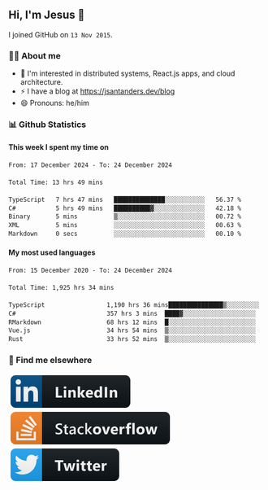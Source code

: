 ## Hi, I'm Jesus 👋

I joined GitHub on `13 Nov 2015`.

<!-- Talking about you -->

### 👨‍💻 About me

- 👦 I'm interested in distributed systems, React.js apps, and cloud architecture.
- ⚡️ I have a blog at <https://jsantanders.dev/blog>
- 😄 Pronouns: he/him

### 📊 Github Statistics

#### This week I spent my time on

<!--START_SECTION:weekly-->

```txt
From: 17 December 2024 - To: 24 December 2024

Total Time: 13 hrs 49 mins

TypeScript   7 hrs 47 mins   ██████████████░░░░░░░░░░░   56.37 %
C#           5 hrs 49 mins   ██████████▓░░░░░░░░░░░░░░   42.18 %
Binary       5 mins          ▒░░░░░░░░░░░░░░░░░░░░░░░░   00.72 %
XML          5 mins          ░░░░░░░░░░░░░░░░░░░░░░░░░   00.63 %
Markdown     0 secs          ░░░░░░░░░░░░░░░░░░░░░░░░░   00.10 %
```

<!--END_SECTION:weekly-->

#### My most used languages

<!--START_SECTION:alltime-->

```txt
From: 15 December 2020 - To: 24 December 2024

Total Time: 1,925 hrs 34 mins

TypeScript                 1,190 hrs 36 mins███████████████▒░░░░░░░░░   61.83 %
C#                         357 hrs 3 mins  ████▓░░░░░░░░░░░░░░░░░░░░   18.54 %
RMarkdown                  68 hrs 12 mins  █░░░░░░░░░░░░░░░░░░░░░░░░   03.54 %
Vue.js                     34 hrs 54 mins  ▒░░░░░░░░░░░░░░░░░░░░░░░░   01.81 %
Rust                       33 hrs 52 mins  ▒░░░░░░░░░░░░░░░░░░░░░░░░   01.76 %
```

<!--END_SECTION:alltime-->

### 📢 Find me elsewhere

<p>
  <a target="_blank" href="https://linkedin.com/in/jsantanders">
    <img src="https://github.com/jsantanders/jsantanders/blob/master/img/linkedin.svg" alt="LinkedIn" style="vertical-align:top; margin:4px">
  </a>
  
  <a target="_blank" href="https://stackoverflow.com/users/7318331/jesus-santander">
    <img src="https://github.com/jsantanders/jsantanders/blob/master/img/stackoverflow.svg" alt="StackOverflow" style="vertical-align:top; margin:4px">
  </a>
  
  <a target="_blank" href="http://twitter.com/jsantanders">
    <img src="https://github.com/jsantanders/jsantanders/blob/master/img/twitter.svg" alt="Twitter" style="vertical-align:top; margin:4px">
  </a>
</p>
